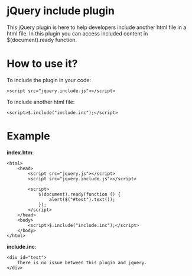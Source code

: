 jQuery include plugin
================
This jQuery plugin is here to help developers include another html file in a html file.
In this plugin you can access included content in $(document).ready function.

How to use it?
================
To include the plugin in your code:

	<script src="jquery.include.js"></script>

To include another html file:

	<script>$.include("include.inc");</script>

Example
================
**index.htm**:

	<html>
		<head>
			<script src="jquery.js"></script>
			<script src="jquery.include.js"></script>

			<script>
				$(document).ready(function () {
					alert($("#test").text());
				});
			</script>
		</head>
		<body>
			<script>$.include("include.inc");</script>
		</body>
	</html>

**include.inc**:

	<div id="test">
		There is no issue between this plugin and jquery.
	</div>
